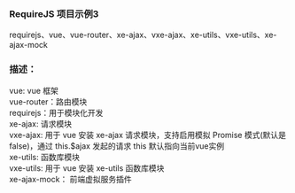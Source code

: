 ### RequireJS 项目示例3 
requirejs、vue、vue-router、xe-ajax、vxe-ajax、xe-utils、vxe-utils、xe-ajax-mock

### 描述：
vue: vue 框架<br/>
vue-router：路由模块<br/>
requirejs：用于模块化开发<br/>
xe-ajax: 请求模块<br/>
vxe-ajax: 用于 vue 安装 xe-ajax 请求模块，支持启用模拟 Promise 模式(默认是false)，通过 this.$ajax 发起的请求 this 默认指向当前vue实例<br/>
xe-utils: 函数库模块<br/>
vxe-utils: 用于 vue 安装 xe-utils 函数库模块<br/>
xe-ajax-mock： 前端虚拟服务插件